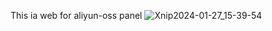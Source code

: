 This ia web for aliyun-oss panel
![Xnip2024-01-27_15-39-54](https://github.com/CooperHash/alioss/assets/73218815/1fdefb8d-de98-45a6-922b-ad57e2e182dd)
